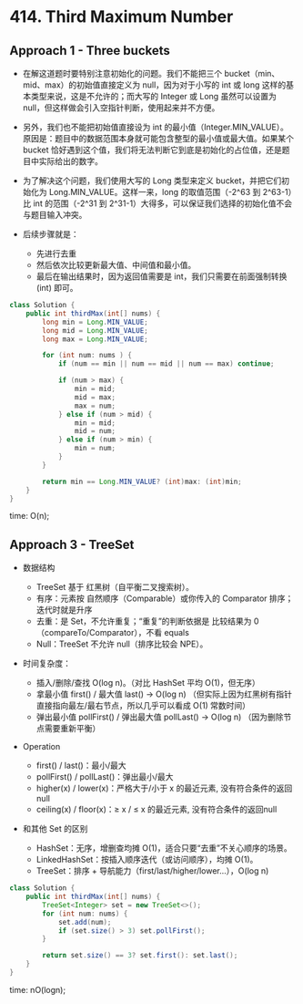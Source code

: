 # 414. Third Maximum Number

## Approach 1 - Three buckets 
- 在解这道题时要特别注意初始化的问题。我们不能把三个 bucket（min、mid、max）的初始值直接定义为 null，因为对于小写的 int 或 long 这样的基本类型来说，这是不允许的；而大写的 Integer 或 Long 虽然可以设置为 null，但这样做会引入空指针判断，使用起来并不方便。

- 另外，我们也不能把初始值直接设为 int 的最小值（Integer.MIN_VALUE）。原因是：题目中的数据范围本身就可能包含整型的最小值或最大值。如果某个 bucket 恰好遇到这个值，我们将无法判断它到底是初始化的占位值，还是题目中实际给出的数字。

- 为了解决这个问题，我们使用大写的 Long 类型来定义 bucket，并把它们初始化为 Long.MIN_VALUE。这样一来，long 的取值范围（-2^63 到 2^63-1）比 int 的范围（-2^31 到 2^31-1）大得多，可以保证我们选择的初始化值不会与题目输入冲突。

- 后续步骤就是：
    - 先进行去重
    - 然后依次比较更新最大值、中间值和最小值。
    - 最后在输出结果时，因为返回值需要是 int，我们只需要在前面强制转换 (int) 即可。

```java
class Solution {
    public int thirdMax(int[] nums) {
        long min = Long.MIN_VALUE;
        long mid = Long.MIN_VALUE;
        long max = Long.MIN_VALUE;

        for (int num: nums ) {
            if (num == min || num == mid || num == max) continue;

            if (num > max) {
                min = mid;
                mid = max;
                max = num;
            } else if (num > mid) {
                min = mid;
                mid = num;
            } else if (num > min) {
                min = num;
            }
        }

        return min == Long.MIN_VALUE? (int)max: (int)min;
    }
}
```
time: O(n);

## Approach 3 - TreeSet
- 数据结构
    - TreeSet<E> 基于 红黑树（自平衡二叉搜索树）。
    - 有序：元素按 自然顺序（Comparable）或你传入的 Comparator 排序；迭代时就是升序
    - 去重：是 Set，不允许重复；“重复”的判断依据是 比较结果为 0（compareTo/Comparator），不看 equals
    - Null：TreeSet<Integer> 不允许 null（排序比较会 NPE）。

- 时间复杂度：
    - 插入/删除/查找 O(log n)。（对比 HashSet 平均 O(1)，但无序）
    - 拿最小值 first() / 最大值 last() → O(log n) （但实际上因为红黑树有指针直接指向最左/最右节点，所以几乎可以看成 O(1) 常数时间）
    - 弹出最小值 pollFirst() / 弹出最大值 pollLast() → O(log n) （因为删除节点需要重新平衡）

- Operation
    - first() / last()：最小/最大
    - pollFirst() / pollLast()：弹出最小/最大
    - higher(x) / lower(x)：严格大于/小于 x 的最近元素, 没有符合条件的返回null
    - ceiling(x) / floor(x)：≥ x / ≤ x 的最近元素, 没有符合条件的返回null

- 和其他 Set 的区别
    - HashSet：无序，增删查均摊 O(1)，适合只要“去重”不关心顺序的场景。
    - LinkedHashSet：按插入顺序迭代（或访问顺序），均摊 O(1)。
    - TreeSet：排序 + 导航能力（first/last/higher/lower…），O(log n)

```java
class Solution {
    public int thirdMax(int[] nums) {
        TreeSet<Integer> set = new TreeSet<>();
        for (int num: nums) {
            set.add(num);
            if (set.size() > 3) set.pollFirst();
        }

        return set.size() == 3? set.first(): set.last();
    }
}
```
time: nO(logn);